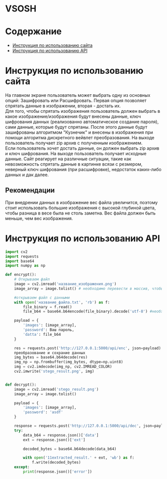 # VSOSH

# Содержание
- [Инструкция по использованию сайта](#Инструкция-по-использованию-сайта)
- [Инструкция по использованию API](#Инструкция-по-использованию-API)

# Инструкция по использованию сайта
На главном экране пользователь может выбрать одну из основных опций: Зашифровать или Расшифровать. Первая опция позволяет спрятать данные в изображении, вторая - достать их. <br>
Для того, чтобы спрятать изображения пользователь должен выбрать в какое изображение/изображения будут внесены данные, ключ шифрования данных (реализованно автоматическое создание пароля), сами данные, которые будут спрятаны. После этого данные будут зашифрованы алгоритмом "Кузнечик" и внесены в изображения при помощи алгоритма дискретного вейвлет преобразования. На выходе пользователь получает zip архив с полученным изображением.<br>
Если пользователь хочет достать данные, он должен выбрать zip архив и ключ шифрования. На выходе пользователь получает исходные данные.
Сайт реагирует на различные ситуации, такие как невозможность спрятать данные в картинке всязи с резмером, неверный ключ шифрования (при расшифровке), недостаток каких-либо данных и дак далее.
## Рекомендации
При внедрении данных в изображение вес файла увеличится, поэтому стоит использовать большие изображения с высокой глубиной цвета, чтобы разница в  весе была не столь заметна. Вес файла должен быть меньше, чем вес изображения.
# Инструкция по использованию API
``` python
import cv2
import requests
import base64
import numpy as np

def encrypt():
    # Открываем файл
    image = cv2.imread('название_изображения.png')
    image_array = image.tolist() # необходимо перевести в массив, чтобы можно было положить в JSON

    #открываем файл с данными
    with open('название_файла.txt', 'rb') as f:
        file_binary = f.read()
        file_b64 = base64.b64encode(file_binary).decode('utf-8') #необходимо перевести из битовых строк, чтобы можно было положить в JSON

    payload = {
        'images': [image_array],
        'password': Ваш пароль,
        'datta': file_b64  
    }

    res = requests.post('http://127.0.0.1:5000/api/enc', json=payload).json()['image'] # получение изображения в виде base64 кода
    преобразование и сохрание данных
    img_bytes = base64.b64decode(res)
    img_np = np.frombuffer(img_bytes, dtype=np.uint8)
    img = cv2.imdecode(img_np, cv2.IMREAD_COLOR)
    cv2.imwrite('stego_result.png', img)


def decrypt():
    image = cv2.imread('stego_result.png')
    image_array = image.tolist()

    payload = {
        'images': [image_array],
        'password': 'asdf'
    }

    response = requests.post('http://127.0.0.1:5000/api/dec', json=payload)
    try:
        data_b64 = response.json()['data']
        ext = response.json()['ext']

        decoded_bytes = base64.b64decode(data_b64)

        with open('11extracted_result.' + ext, 'wb') as f:
            f.write(decoded_bytes)
    except:
        print(response.json()['error'])
```
